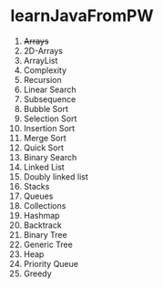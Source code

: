 # learnJavaFromPW

1. ~~Arrays~~
2. 2D-Arrays
3. ArrayList
4. Complexity
5. Recursion
6. Linear Search
7. Subsequence
8. Bubble Sort
9. Selection Sort
10. Insertion Sort
11. Merge Sort
12. Quick Sort
13. Binary Search
14. Linked List
15. Doubly linked list
16. Stacks
17. Queues
18. Collections
19. Hashmap
20. Backtrack
21. Binary Tree
22. Generic Tree
23. Heap
24. Priority Queue
25. Greedy